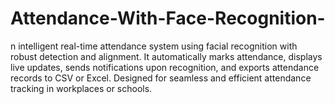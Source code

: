 # Attendance-With-Face-Recognition-
n intelligent real-time attendance system using facial recognition with robust detection and alignment. It automatically marks attendance, displays live updates, sends notifications upon recognition, and exports attendance records to CSV or Excel. Designed for seamless and efficient attendance tracking in workplaces or schools.
